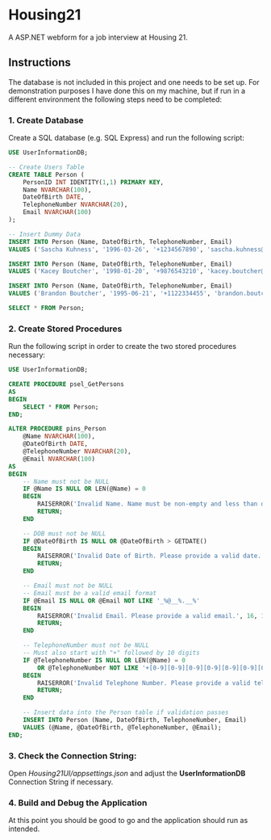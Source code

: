 # Housing21
A ASP.NET webform for a job interview at Housing 21.

## Instructions
The database is not included in this project and one needs to be set up. For demonstration purposes I have done this on my machine, but if run in a different environment the following steps need to be completed:

### 1. Create Database
Create a SQL database (e.g. SQL Express) and run the following script:
```sql
USE UserInformationDB;

-- Create Users Table
CREATE TABLE Person (
    PersonID INT IDENTITY(1,1) PRIMARY KEY,
    Name NVARCHAR(100),
    DateOfBirth DATE,
    TelephoneNumber NVARCHAR(20),
    Email NVARCHAR(100)
);

-- Insert Dummy Data
INSERT INTO Person (Name, DateOfBirth, TelephoneNumber, Email)
VALUES ('Sascha Kuhness', '1996-03-26', '+1234567890', 'sascha.kuhness@example.com');

INSERT INTO Person (Name, DateOfBirth, TelephoneNumber, Email)
VALUES ('Kacey Boutcher', '1998-01-20', '+9876543210', 'kacey.boutcher@example.com');

INSERT INTO Person (Name, DateOfBirth, TelephoneNumber, Email)
VALUES ('Brandon Boutcher', '1995-06-21', '+1122334455', 'brandon.boutcher@example.com');

SELECT * FROM Person;
```

### 2. Create Stored Procedures
Run the following script in order to create the two stored procedures necessary:
```sql
USE UserInformationDB;

CREATE PROCEDURE psel_GetPersons
AS
BEGIN
    SELECT * FROM Person;
END;

ALTER PROCEDURE pins_Person
    @Name NVARCHAR(100),
    @DateOfBirth DATE,
    @TelephoneNumber NVARCHAR(20),
    @Email NVARCHAR(100)
AS
BEGIN
    -- Name must not be NULL
    IF @Name IS NULL OR LEN(@Name) = 0
    BEGIN
        RAISERROR('Invalid Name. Name must be non-empty and less than or equal to 100 characters.', 16, 1)
        RETURN;
    END

	-- DOB must not be NULL
    IF @DateOfBirth IS NULL OR @DateOfBirth > GETDATE()
    BEGIN
        RAISERROR('Invalid Date of Birth. Please provide a valid date.', 16, 1)
        RETURN;
    END

	-- Email must not be NULL
	-- Email must be a valid email format
    IF @Email IS NULL OR @Email NOT LIKE '_%@__%.__%'
    BEGIN
        RAISERROR('Invalid Email. Please provide a valid email.', 16, 1)
        RETURN;
    END

	-- TelephoneNumber must not be NULL
	-- Must also start with "+" followed by 10 digits
    IF @TelephoneNumber IS NULL OR LEN(@Name) = 0
		OR @TelephoneNumber NOT LIKE '+[0-9][0-9][0-9][0-9][0-9][0-9][0-9][0-9][0-9][0-9]'
    BEGIN
        RAISERROR('Invalid Telephone Number. Please provide a valid telephone nunmber.', 16, 1)
        RETURN;
    END

    -- Insert data into the Person table if validation passes
    INSERT INTO Person (Name, DateOfBirth, TelephoneNumber, Email)
    VALUES (@Name, @DateOfBirth, @TelephoneNumber, @Email);
END;
```

### 3. Check the Connection String:
Open _Housing21UI/appsettings.json_ and adjust the **UserInformationDB** Connection String if necessary.

### 4. Build and Debug the Application
At this point you should be good to go and the application should run as intended.

